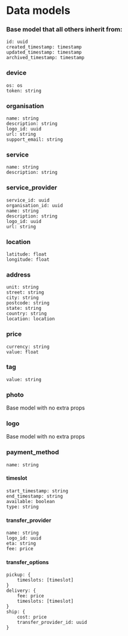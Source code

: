 # Data models

### Base model that all others inherit from:
```
id: uuid
created_timestamp: timestamp
updated_timestamp: timestamp
archived_timestamp: timestamp
```

### device
```
os: os
token: string
```

### organisation
```
name: string
description: string
logo_id: uuid
url: string
support_email: string
```

### service
```
name: string
description: string
```

### service_provider
```
service_id: uuid
organisation_id: uuid
name: string
description: string
logo_id: uuid
url: string
```

### location
```
latitude: float
longitude: float
```

### address
```
unit: string
street: string
city: string
postcode: string
state: string
country: string
location: location
```

### price
```
currency: string
value: float
```

### tag
```
value: string
```

### photo
Base model with no extra props

### logo
Base model with no extra props

### payment_method
```
name: string
```

#### timeslot
```
start_timestamp: string
end_timestamp: string
available: boolean
type: string
```

#### transfer_provider
```
name: string
logo_id: uuid
eta: string
fee: price
```

#### transfer_options
```
pickup: {
    timeslots: [timeslot]
}
delivery: {
    fee: price
    timeslots: [timeslot]
}
ship: {
    cost: price
    transfer_provider_id: uuid
}
```
